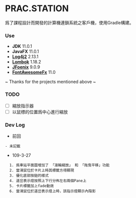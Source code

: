 # **PRAC.STATION**
爲了課程設計而開發的計算機連鎖系統之客戶機，使用Gradle構建。

### Use
  - **JDK** 11.0.1
  - **JavaFX** 11.0.1
  - **[Log4j2](https://logging.apache.org/log4j)** 2.13.1
  - **[Lombok](https://github.com/rzwitserloot/lombok)** 1.18.2
  - **[JFoenix](https://github.com/jfoenixadmin/JFoenix)** 9.0.9
  - **[FontAwesomeFx](https://bitbucket.org/Jerady/fontawesomefx)** 11.0

  ~ Thanks for the projects mentioned above ~
  
### TODO
  - [ ] 縮放指示器
  - [ ] 以鼠標的位置爲中心進行縮放
  
### Dev Log
- 前回
```
- 未記載
```
 
    
- 109-3-27
```
  1. 爲車站平面圖增加了 「滾輪縮放」 和 「拖曳平移」功能
  2. 當滑鼠位於卡片上時其標籤方得顯現
  3. 優化底部按鈕的樣式
  4. 道岔表示燈按照上下行分佈左右兩個Pane上
  5. 卡片標籤加上fade動效
  6. 當滑鼠位於道岔表示燈上時，該指示燈顯示內陰影
```
